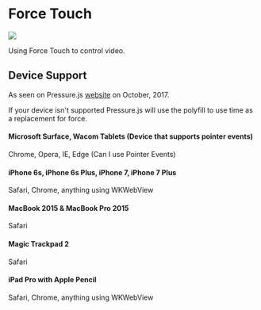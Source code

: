 # Force Touch

![](https://i.imgur.com/45zoCJ8.png)

Using Force Touch to control video.

## Device Support

As seen on Pressure.js [website](https://pressurejs.com) on October, 2017.

If your device isn't supported Pressure.js will use the polyfill to use time as a replacement for force.

#### Microsoft Surface, Wacom Tablets (Device that supports pointer events)

Chrome, Opera, IE, Edge (Can I use Pointer Events)

#### iPhone 6s, iPhone 6s Plus, iPhone 7, iPhone 7 Plus

Safari, Chrome, anything using WKWebView

#### MacBook 2015 & MacBook Pro 2015

Safari

#### Magic Trackpad 2

Safari

#### iPad Pro with Apple Pencil

Safari, Chrome, anything using WKWebView

